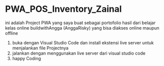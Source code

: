 # PWA_POS_Inventory_Zainal


ini adalah Project PWA yang saya buat sebagai portofolio hasil dari belajar kelas online buildwithAngga (AnggaRisky)
yang bisa diakses online maupun offline

1. buka dengan Visual Studio Code dan install ekstensi live server
   untuk menjalankan file Projectnya
2. jalankan dengan menggunakan live server dari visual studio code
3. happy Coding
